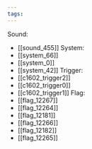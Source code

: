 ```yaml
---
tags:
---
```

Sound:
- [[sound_455]]
System:
- [[system_66]]
- [[system_0]]
- [[system_42]]
Trigger:
- [[c1602_trigger2]]
- [[c1602_trigger0]]
- [[c1602_trigger1]]
Flag:
- [[flag_12267]]
- [[flag_12264]]
- [[flag_12181]]
- [[flag_12266]]
- [[flag_12182]]
- [[flag_12265]]

